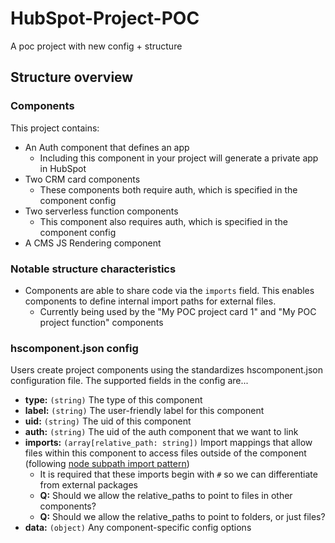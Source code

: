 # HubSpot-Project-POC
A poc project with new config + structure

## Structure overview

### Components
This project contains:
- An Auth component that defines an app
  - Including this component in your project will generate a private app in HubSpot
- Two CRM card components
  - These components both require auth, which is specified in the component config
- Two serverless function components
  - This component also requires auth, which is specified in the component config
- A CMS JS Rendering component

### Notable structure characteristics
- Components are able to share code via the `imports` field. This enables components to define internal import paths for external files.
  - Currently being used by the "My POC project card 1" and "My POC project function" components

### hscomponent.json config
Users create project components using the standardizes hscomponent.json configuration file. The supported fields in the config are...
- **type:** `(string)` The type of this component
- **label:** `(string)` The user-friendly label for this component
- **uid:** `(string)` The uid of this component
- **auth:** `(string)` The uid of the auth component that we want to link
- **imports:** `(array[relative_path: string])` Import mappings that allow files within this component to access files outside of the component (following [node subpath import pattern](https://nodejs.org/api/packages.html#subpath-imports))
  - It is required that these imports begin with `#` so we can differentiate from external packages
  - **Q:** Should we allow the relative_paths to point to files in other components?
  - **Q:** Should we allow the relative_paths to point to folders, or just files?
- **data:** `(object)` Any component-specific config options
